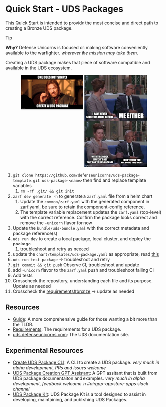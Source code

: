 # Quick Start - UDS Packages

This Quick Start is intended to provide the most concise and direct path to creating a Bronze UDS package.

> [!TIP]
> **Why?**
> Defense Unicorns is focused on making software conveniently available to the warfighter. _wherever the mission may take them_.
>
> Creating a UDS package makes that piece of software compatible and available in the UDS ecosystem.

<p align="center">
    <img align="top" src=".images/boromir.png" alt="alt text" width="200">
    <img src=".images/wat-no-not-that-wat.png" alt="alt text" width="200">
</p>

1. `git clone https://github.com/defenseunicorns/uds-package-template.git uds-package-<name>` then find and replace template variables
    1. `rm -rf .git/ && git init`
2. `zarf dev generate -h` to generate a `zarf.yaml` file from a helm chart
   1. Update the `common/zarf.yaml` with the generated component in zarf.yaml, be sure to retain the component-config reference.
   2. The template variable replacement updates the `zarf.yaml` (top-level) with the correct reference. Confirm the package looks correct and remove the `-unicorn` flavor for now
3. Update the `bundle/uds-bundle.yaml` with the correct metadata and package reference(s)
4. `uds run dev` to create a local package, local cluster, and deploy the package
   1. troubleshoot and retry as needed
5. update the `chart/templates/uds-package.yaml` as appropriate, read [this](https://uds.defenseunicorns.com/reference/configuration/uds-operator/)
6. `uds run test-package` -> troubleshoot and retry
7. `git commit && git push` Observe CI, troubleshoot and update
8.  add `-unicorn` flavor to the `zarf.yaml` push and troubleshoot failing CI
9.  Add tests
10. Crosscheck the repository, understanding each file and its purpose. Update as needed
11. Crosscheck the [requirements#bronze](https://github.com/defenseunicorns/uds-common/blob/main/docs/uds-packages/requirements/uds-package-requirements.md#bronze-) -> update as needed

## Resources

- [Guide](https://github.com/defenseunicorns/uds-common/blob/main/docs/uds-packages/guide.md): A more comprehensive guide for those wanting a bit more than the TLDR.
- [Requirements](https://github.com/defenseunicorns/uds-common/blob/main/docs/uds-packages/requirements/uds-package-requirements.md#uds-package-standards-and-badging-requirements): The requirements for a UDS package.
- [uds.defenseunicorns.com](https://uds.defenseunicorns.com): The UDS documentation site.

## Experimental Resources

- [Create UDS Package CLI](https://github.com/defenseunicorns/create-uds-package): A CLI to create a UDS package. _very much in alpha development, PRs and issues welcome_
- [UDS Package Creation GPT Assistant](https://chatgpt.com/g/g-675141f7d7f481919152bec2a1177888-uds-package-creation-assistant): A GPT assitant that is built from UDS package documentaiton and examples. _very much in alpha development, feedback welcome in #airgap-appstore-apps slack channel_
- [UDS Package Kit](https://github.com/defenseunicorns/uds-pk): UDS Package Kit is a tool designed to assist in developing, maintaining, and publishing UDS Packages.
